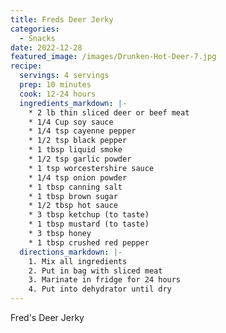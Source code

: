```yaml
---
title: Freds Deer Jerky
categories:
  - Snacks
date: 2022-12-28
featured_image: /images/Drunken-Hot-Deer-7.jpg
recipe:
  servings: 4 servings
  prep: 10 minutes
  cook: 12-24 hours
  ingredients_markdown: |-
    * 2 lb thin sliced deer or beef meat
    * 1/4 Cup soy sauce
    * 1/4 tsp cayenne pepper
    * 1/2 tsp black pepper
    * 1 tbsp liquid smoke
    * 1/2 tsp garlic powder
    * 1 tsp worcestershire sauce
    * 1/4 tsp onion powder
    * 1 tbsp canning salt
    * 1 tbsp brown sugar
    * 1/2 tbsp hot sauce
    * 3 tbsp ketchup (to taste)
    * 1 tbsp mustard (to taste)
    * 3 tbsp honey
    * 1 tbsp crushed red pepper
  directions_markdown: |-
    1. Mix all ingredients
    2. Put in bag with sliced meat
    3. Marinate in fridge for 24 hours
    4. Put into dehydrator until dry
---
```

Fred's Deer Jerky
